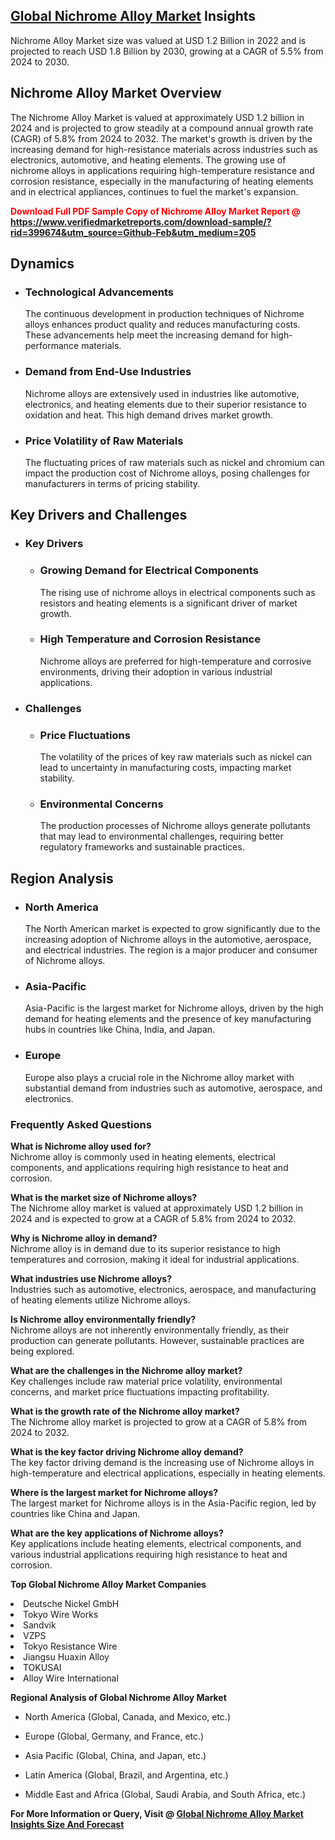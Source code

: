 <h2><a href="https://www.verifiedmarketreports.com/download-sample/?rid=399674&amp;utm_source=Github&amp;utm_medium=205" target="_blank">Global Nichrome Alloy Market</a> Insights</h2><p>Nichrome Alloy Market size was valued at USD 1.2 Billion in 2022 and is projected to reach USD 1.8 Billion by 2030, growing at a CAGR of 5.5% from 2024 to 2030.</p><p><h2>Nichrome Alloy Market Overview</h2> <p>The Nichrome Alloy Market is valued at approximately USD 1.2 billion in 2024 and is projected to grow steadily at a compound annual growth rate (CAGR) of 5.8% from 2024 to 2032. The market's growth is driven by the increasing demand for high-resistance materials across industries such as electronics, automotive, and heating elements. The growing use of nichrome alloys in applications requiring high-temperature resistance and corrosion resistance, especially in the manufacturing of heating elements and in electrical appliances, continues to fuel the market's expansion.</p> <p><b><p><span class=""><span style="color: #ff0000;"><strong>Download Full PDF Sample Copy of Nichrome Alloy Market Report</strong> @ </span><a href="https://www.verifiedmarketreports.com/download-sample/?rid=399674&amp;utm_source=Github-Feb&amp;utm_medium=205" target="_blank">https://www.verifiedmarketreports.com/download-sample/?rid=399674&amp;utm_source=Github-Feb&amp;utm_medium=205</a></span></p></b></p> <h2>Dynamics</h2> <ul> <li><h3>Technological Advancements</h3> The continuous development in production techniques of Nichrome alloys enhances product quality and reduces manufacturing costs. These advancements help meet the increasing demand for high-performance materials.</li> <li><h3>Demand from End-Use Industries</h3> Nichrome alloys are extensively used in industries like automotive, electronics, and heating elements due to their superior resistance to oxidation and heat. This high demand drives market growth.</li> <li><h3>Price Volatility of Raw Materials</h3> The fluctuating prices of raw materials such as nickel and chromium can impact the production cost of Nichrome alloys, posing challenges for manufacturers in terms of pricing stability.</li> </ul> <h2>Key Drivers and Challenges</h2> <ul> <li><h3>Key Drivers</h3> <ul> <li><h3>Growing Demand for Electrical Components</h3> The rising use of nichrome alloys in electrical components such as resistors and heating elements is a significant driver of market growth.</li> <li><h3>High Temperature and Corrosion Resistance</h3> Nichrome alloys are preferred for high-temperature and corrosive environments, driving their adoption in various industrial applications.</li> </ul> </li> <li><h3>Challenges</h3> <ul> <li><h3>Price Fluctuations</h3> The volatility of the prices of key raw materials such as nickel can lead to uncertainty in manufacturing costs, impacting market stability.</li> <li><h3>Environmental Concerns</h3> The production processes of Nichrome alloys generate pollutants that may lead to environmental challenges, requiring better regulatory frameworks and sustainable practices.</li> </ul> </li> </ul> <h2>Region Analysis</h2> <ul> <li><h3>North America</h3> The North American market is expected to grow significantly due to the increasing adoption of Nichrome alloys in the automotive, aerospace, and electrical industries. The region is a major producer and consumer of Nichrome alloys.</li> <li><h3>Asia-Pacific</h3> Asia-Pacific is the largest market for Nichrome alloys, driven by the high demand for heating elements and the presence of key manufacturing hubs in countries like China, India, and Japan.</li> <li><h3>Europe</h3> Europe also plays a crucial role in the Nichrome alloy market with substantial demand from industries such as automotive, aerospace, and electronics.</li> </ul> <h3>Frequently Asked Questions</h3> <p><b>What is Nichrome alloy used for?</b><br> Nichrome alloy is commonly used in heating elements, electrical components, and applications requiring high resistance to heat and corrosion.</p> <p><b>What is the market size of Nichrome alloys?</b><br> The Nichrome alloy market is valued at approximately USD 1.2 billion in 2024 and is expected to grow at a CAGR of 5.8% from 2024 to 2032.</p> <p><b>Why is Nichrome alloy in demand?</b><br> Nichrome alloy is in demand due to its superior resistance to high temperatures and corrosion, making it ideal for industrial applications.</p> <p><b>What industries use Nichrome alloys?</b><br> Industries such as automotive, electronics, aerospace, and manufacturing of heating elements utilize Nichrome alloys.</p> <p><b>Is Nichrome alloy environmentally friendly?</b><br> Nichrome alloys are not inherently environmentally friendly, as their production can generate pollutants. However, sustainable practices are being explored.</p> <p><b>What are the challenges in the Nichrome alloy market?</b><br> Key challenges include raw material price volatility, environmental concerns, and market price fluctuations impacting profitability.</p> <p><b>What is the growth rate of the Nichrome alloy market?</b><br> The Nichrome alloy market is projected to grow at a CAGR of 5.8% from 2024 to 2032.</p> <p><b>What is the key factor driving Nichrome alloy demand?</b><br> The key factor driving demand is the increasing use of Nichrome alloys in high-temperature and electrical applications, especially in heating elements.</p> <p><b>Where is the largest market for Nichrome alloys?</b><br> The largest market for Nichrome alloys is in the Asia-Pacific region, led by countries like China and Japan.</p> <p><b>What are the key applications of Nichrome alloys?</b><br> Key applications include heating elements, electrical components, and various industrial applications requiring high resistance to heat and corrosion.</p> </p><p><strong>Top Global Nichrome Alloy Market Companies</strong></p><div data-test-id=""><p><li>Deutsche Nickel GmbH</li><li> Tokyo Wire Works</li><li> Sandvik</li><li> VZPS</li><li> Tokyo Resistance Wire</li><li> Jiangsu Huaxin Alloy</li><li> TOKUSAI</li><li> Alloy Wire International</li></p><div><strong>Regional Analysis of&nbsp;Global Nichrome Alloy Market</strong></div><ul><li dir="ltr"><p dir="ltr">North America&nbsp;(Global, Canada, and Mexico, etc.)</p></li><li dir="ltr"><p dir="ltr">Europe (Global, Germany, and France, etc.)</p></li><li dir="ltr"><p dir="ltr">Asia Pacific&nbsp;(Global, China, and Japan, etc.)</p></li><li dir="ltr"><p dir="ltr">Latin America&nbsp;(Global, Brazil, and Argentina, etc.)</p></li><li dir="ltr">Middle East and Africa&nbsp;(Global, Saudi Arabia, and South Africa, etc.)</li></ul><p><strong>For More Information or Query, Visit @&nbsp;</strong><strong><a href="https://www.verifiedmarketreports.com/product/nichrome-alloy-market/?utm_source=Github&amp;utm_medium=205" target="_blank">Global Nichrome Alloy Market Insights Size And Forecast</a></strong></p></div>
